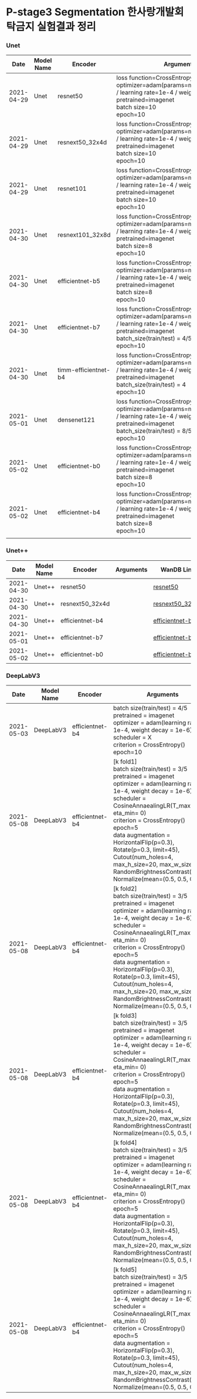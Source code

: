 # P-stage3 Segmentation 한사랑개발회 탁금지 실험결과 정리

### Unet

| Date       | Model Name | Encoder              | Arguments                                                    | WanDB Link                                                   | mIoU(latest) | LB score      |
| ---------- | ---------- | -------------------- | ------------------------------------------------------------ | ------------------------------------------------------------ | ------------ | ------------- |
| 2021-04-29 | Unet       | resnet50             | loss function=CrossEntropyLoss<br>optimizer=adam(params=model.parameters() / learning rate=1e-4 / weight decay=1e-6)<br>pretrained=imagenet<br>batch size=10<br>epoch=10 | [resnet50](https://wandb.ai/pstage12/gjtak/runs/3grmk6yo?workspace=user-atica) | 0.3734       | no submission |
| 2021-04-29 | Unet       | resnext50_32x4d      | loss function=CrossEntropyLoss<br>optimizer=adam(params=model.parameters() / learning rate=1e-4 / weight decay=1e-6)<br>pretrained=imagenet<br>batch size=10<br>epoch=10 | [resnext50_32x4d](https://wandb.ai/pstage12/gjtak/runs/d2ts77ua?workspace=user-atica) | 0.3907       | no submission |
| 2021-04-29 | Unet       | resnet101            | loss function=CrossEntropyLoss<br>optimizer=adam(params=model.parameters() / learning rate=1e-4 / weight decay=1e-6)<br>pretrained=imagenet<br>batch size=10<br>epoch=10 | [resnet101](https://wandb.ai/pstage12/gjtak/runs/1zmluwoa?workspace=user-atica) | 0.35         | no submission |
| 2021-04-30 | Unet       | resnext101_32x8d     | loss function=CrossEntropyLoss<br/>optimizer=adam(params=model.parameters() / learning rate=1e-4 / weight decay=1e-6)<br/>pretrained=imagenet<br/>batch size=8<br/>epoch=10 | [resnet101_32x8d](https://wandb.ai/pstage12/gjtak/runs/28ytanf5?workspace=user-atica) | 0.3638       | no submission |
| 2021-04-30 | Unet       | efficientnet-b5      | loss function=CrossEntropyLoss<br/>optimizer=adam(params=model.parameters() / learning rate=1e-4 / weight decay=1e-6)<br/>pretrained=imagenet<br/>batch size=8<br/>epoch=10 | [efficientnet-b5](https://wandb.ai/pstage12/gjtak/runs/1bodr5zi?workspace=user-atica) | 0.3733       | no submission |
| 2021-04-30 | Unet       | efficientnet-b7      | loss function=CrossEntropyLoss<br/>optimizer=adam(params=model.parameters() / learning rate=1e-4 / weight decay=1e-6)<br/>pretrained=imagenet<br/>batch_size(train/test) = 4/5<br/>epoch=10 | [efficientnet-b7](https://wandb.ai/pstage12/gjtak/runs/3natzzsf?workspace=user-atica) | 0.3174       | no submission |
| 2021-04-30 | Unet       | timm-efficientnet-b4 | loss function=CrossEntropyLoss<br/>optimizer=adam(params=model.parameters() / learning rate=1e-4 / weight decay=1e-6)<br/>pretrained=imagenet<br/>batch_size(train/test) = 4<br/>epoch=10 | [timm-efficientnet-b4](https://wandb.ai/pstage12/gjtak/runs/286gclty?workspace=user-atica) | 0.3565       | no submission |
| 2021-05-01 | Unet       | densenet121          | loss function=CrossEntropyLoss<br/>optimizer=adam(params=model.parameters() / learning rate=1e-4 / weight decay=1e-6)<br/>pretrained=imagenet<br/>batch_size(train/test) = 8/5<br/>epoch=10 | [densenet121](https://wandb.ai/pstage12/gjtak/runs/1ebc9hal?workspace=user-atica) | 0.3652       | no submission |
| 2021-05-02 | Unet       | efficientnet-b0      | loss function=CrossEntropyLoss<br/>optimizer=adam(params=model.parameters() / learning rate=1e-4 / weight decay=1e-6)<br/>pretrained=imagenet<br/>batch size=8<br/>epoch=10 | [efficientnet-b0](https://wandb.ai/pstage12/gjtak/runs/4y8gh6mp?workspace=user-atica) | 0.3306       | no submission |
| 2021-05-02 | Unet       | efficientnet-b4      | loss function=CrossEntropyLoss<br/>optimizer=adam(params=model.parameters() / learning rate=1e-4 / weight decay=1e-6)<br/>pretrained=imagenet<br/>batch size=8<br/>epoch=10 | [efficientnet-b4](https://wandb.ai/pstage12/gjtak/runs/39jdumpx?workspace=user-atica) | 0.372        | no submission |
|            |            |                      |                                                              |                                                              |              |               |



### Unet++

| Date       | Model Name | Encoder         | Arguments | WanDB Link                                                   | mIoU(latest) | LB score |
| ---------- | ---------- | --------------- | --------- | ------------------------------------------------------------ | ------------ | -------- |
| 2021-04-30 | Unet++     | resnet50        |           | [resnet50](https://wandb.ai/pstage12/gjtak/runs/x42kojq1?workspace=user-atica) |              |          |
| 2021-04-30 | Unet++     | resnext50_32x4d |           | [resnext50_32x4d](https://wandb.ai/pstage12/gjtak/runs/3w73pyxa?workspace=user-atica) |              |          |
| 2021-04-30 | Unet++     | efficientnet-b4 |           | [efficientnet-b4](https://wandb.ai/pstage12/gjtak/runs/1lfc58d2?workspace=user-atica) |              |          |
| 2021-05-01 | Unet++     | efficientnet-b7 |           | [efficientnet-b7](https://wandb.ai/pstage12/gjtak/runs/26rujadx?workspace=user-atica) |              |          |
| 2021-05-02 | Unet++     | efficientnet-b0 |           | [efficientnet-b0](https://wandb.ai/pstage12/gjtak/runs/3lptkh2t?workspace=user-atica) |              |          |



### DeepLabV3

| Date       | Model Name | Encoder         | Arguments                                                    | WanDB Link                                                   | mIoU(latest) | LB score      |
| ---------- | ---------- | --------------- | ------------------------------------------------------------ | ------------------------------------------------------------ | ------------ | ------------- |
| 2021-05-03 | DeepLabV3  | efficientnet-b4 | batch size(train/test) = 4/5<br/>pretrained = imagenet<br/>optimizer = adam(learning rate = 1e-4, weight decay = 1e-6)<br/>scheduler = X<br/>criterion = CrossEntropy()<br/>epoch=10 | [efficientnet-b4](https://wandb.ai/pstage12/gjtak/runs/heje5fhr?workspace=user-atica) | 0.4243       | no submission |
| 2021-05-08 | DeepLabV3  | efficientnet-b4 | [k fold1]<br/>batch size(train/test) = 3/5<br/>pretrained = imagenet<br/>optimizer = adam(learning rate = 1e-4, weight decay = 1e-6)<br/>scheduler = CosineAnnaealingLR(T_max = 50, eta_min= 0)<br/>criterion = CrossEntropy()<br />epoch=5<br />data augmentation = HorizontalFlip(p=0.3), Rotate(p=0.3, limit=45), Cutout(num_holes=4, max_h_size=20, max_w_size=20), RandomBrightnessContrast(p=0.3), Normalize(mean=(0.5, 0.5, 0.5) | [kfold1](https://wandb.ai/pstage12/gjtak/runs/3rbiidl3?workspace=user-atica) | 0.4249       | no submission |
| 2021-05-08 | DeepLabV3  | efficientnet-b4 | [k fold2]<br/>batch size(train/test) = 3/5<br/>pretrained = imagenet<br/>optimizer = adam(learning rate = 1e-4, weight decay = 1e-6)<br/>scheduler = CosineAnnaealingLR(T_max = 50, eta_min= 0)<br/>criterion = CrossEntropy()<br />epoch=5<br />data augmentation = HorizontalFlip(p=0.3), Rotate(p=0.3, limit=45), Cutout(num_holes=4, max_h_size=20, max_w_size=20), RandomBrightnessContrast(p=0.3), Normalize(mean=(0.5, 0.5, 0.5) | [kfold2](https://wandb.ai/pstage12/gjtak/runs/7sso4jrd?workspace=user-atica) | 0.4231       | no submission |
| 2021-05-08 | DeepLabV3  | efficientnet-b4 | [k fold3]<br/>batch size(train/test) = 3/5<br/>pretrained = imagenet<br/>optimizer = adam(learning rate = 1e-4, weight decay = 1e-6)<br/>scheduler = CosineAnnaealingLR(T_max = 50, eta_min= 0)<br/>criterion = CrossEntropy()<br />epoch=5<br />data augmentation = HorizontalFlip(p=0.3), Rotate(p=0.3, limit=45), Cutout(num_holes=4, max_h_size=20, max_w_size=20), RandomBrightnessContrast(p=0.3), Normalize(mean=(0.5, 0.5, 0.5) | [kfold3](https://wandb.ai/pstage12/gjtak/runs/2p64slhb?workspace=user-atica) | 0.4425       | no submission |
| 2021-05-08 | DeepLabV3  | efficientnet-b4 | [k fold4]<br/>batch size(train/test) = 3/5<br/>pretrained = imagenet<br/>optimizer = adam(learning rate = 1e-4, weight decay = 1e-6)<br/>scheduler = CosineAnnaealingLR(T_max = 50, eta_min= 0)<br/>criterion = CrossEntropy()<br />epoch=5<br />data augmentation = HorizontalFlip(p=0.3), Rotate(p=0.3, limit=45), Cutout(num_holes=4, max_h_size=20, max_w_size=20), RandomBrightnessContrast(p=0.3), Normalize(mean=(0.5, 0.5, 0.5) | [kfold4](https://wandb.ai/pstage12/gjtak/runs/1fiqltll?workspace=user-atica) | 0.4317       | no submission |
| 2021-05-08 | DeepLabV3  | efficientnet-b4 | [k fold5]<br/>batch size(train/test) = 3/5<br/>pretrained = imagenet<br/>optimizer = adam(learning rate = 1e-4, weight decay = 1e-6)<br/>scheduler = CosineAnnaealingLR(T_max = 50, eta_min= 0)<br/>criterion = CrossEntropy()<br />epoch=5<br />data augmentation = HorizontalFlip(p=0.3), Rotate(p=0.3, limit=45), Cutout(num_holes=4, max_h_size=20, max_w_size=20), RandomBrightnessContrast(p=0.3), Normalize(mean=(0.5, 0.5, 0.5) | [kfold5](https://wandb.ai/pstage12/gjtak/runs/3s09ekad?workspace=user-atica) | 0.4403       | no submission |

